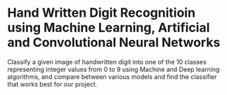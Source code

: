 # **Hand Written Digit Recognitioin using Machine Learning, Artificial and Convolutional Neural Networks**
Classify a given image of handwritten digit into one of the 10 classes representing integer values from 0 to 9 using Machine and Deep learning algorithms, and compare between various models and find the classifier that works best for our project.
